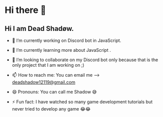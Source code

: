 # Hi there 👋

<!--
**Dead-Shadow-12119/Dead-Shadow-12119** is a ✨ _special_ ✨ repository because its `README.md` (this file) appears on your GitHub profile.
-->
## Hi I am Dead Shadøw. 

- 🔭 I’m currently working on Discord bot in JavaScript.  

- 🌱 I’m currently learning more about JavaScript  . 

- 👯 I’m looking to collaborate on my Discord bot only because that is the only project that I am working on ;)

- 📫 How to reach me: You can email me --> deadshadow12119@gmail.com

- 😄 Pronouns: You can call me Shadow 😅

- ⚡ Fun fact: I have watched so many game development tutorials but never tried to develop any game 😂😂


